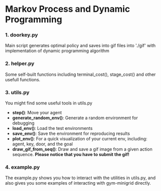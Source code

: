 # Markov Process and Dynamic Programming

### 1. doorkey.py
Main script generates optimal policy and saves into gif files into './gif' with implementation of dynamic programming algorithm 

### 2. helper.py
Some self-built functions including terminal_cost(), stage_cost() and other usefull functions.

### 3. utils.py
You might find some useful tools in utils.py
- **step()**: Move your agent
- **generate_random_env()**: Generate a random environment for debugging
- **load_env()**: Load the test environments
- **save_env()**: Save the environment for reproducing results
- **plot_env()**: For a quick visualization of your current env, including: agent, key, door, and the goal
- **draw_gif_from_seq()**: Draw and save a gif image from a given action sequence. **Please notice that you have to submit the gif!**

### 4. example.py
The example.py shows you how to interact with the utilities in utils.py, and also gives you some examples of interacting with gym-minigrid directly.

